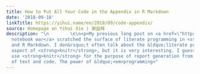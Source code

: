 ```yaml
---
title: How to Put All Your Code in the Appendix in R Markdown
date: '2018-09-18'
linkTitle: https://yihui.name/en/2018/09/code-appendix/
source: Homepage on Yihui Xie | 谢益辉
description: "\n        \n\n<p>My previous long post on <a href=\"https://yihui.name/en/2018/09/notebook-war/\">the
  notebook war</a> scratched the surface of literate programming in <strong>knitr</strong>
  and R Markdown. I don&rsquo;t often talk about the &ldquo;literate programming&rdquo;
  aspect of <strong>knitr</strong>, but it is very interesting. I guess people mostly
  use <strong>knitr</strong> for the purpose of report generation from a linear combination
  of text and code. The power of &ldquo;<em>programming<"
---
```

